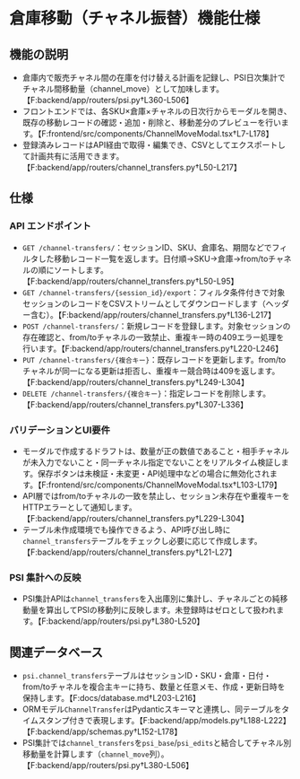 # 倉庫移動（チャネル振替）機能仕様

## 機能の説明
- 倉庫内で販売チャネル間の在庫を付け替える計画を記録し、PSI日次集計でチャネル間移動量（channel_move）として加味します。【F:backend/app/routers/psi.py†L360-L506】
- フロントエンドでは、各SKU×倉庫×チャネルの日次行からモーダルを開き、既存の移動レコードの確認・追加・削除と、移動差分のプレビューを行います。【F:frontend/src/components/ChannelMoveModal.tsx†L7-L178】
- 登録済みレコードはAPI経由で取得・編集でき、CSVとしてエクスポートして計画共有に活用できます。【F:backend/app/routers/channel_transfers.py†L50-L217】

## 仕様
### API エンドポイント
- `GET /channel-transfers/`：セッションID、SKU、倉庫名、期間などでフィルタした移動レコード一覧を返します。日付順→SKU→倉庫→from/toチャネルの順にソートします。【F:backend/app/routers/channel_transfers.py†L50-L95】
- `GET /channel-transfers/{session_id}/export`：フィルタ条件付きで対象セッションのレコードをCSVストリームとしてダウンロードします（ヘッダー含む）。【F:backend/app/routers/channel_transfers.py†L136-L217】
- `POST /channel-transfers/`：新規レコードを登録します。対象セッションの存在確認と、from/toチャネルの一致禁止、重複キー時の409エラー処理を行います。【F:backend/app/routers/channel_transfers.py†L220-L246】
- `PUT /channel-transfers/{複合キー}`：既存レコードを更新します。from/toチャネルが同一になる更新は拒否し、重複キー競合時は409を返します。【F:backend/app/routers/channel_transfers.py†L249-L304】
- `DELETE /channel-transfers/{複合キー}`：指定レコードを削除します。【F:backend/app/routers/channel_transfers.py†L307-L336】

### バリデーションとUI要件
- モーダルで作成するドラフトは、数量が正の数値であること・相手チャネルが未入力でないこと・同一チャネル指定でないことをリアルタイム検証します。保存ボタンは未検証・未変更・API処理中などの場合に無効化されます。【F:frontend/src/components/ChannelMoveModal.tsx†L103-L179】
- API層ではfrom/toチャネルの一致を禁止し、セッション未存在や重複キーをHTTPエラーとして通知します。【F:backend/app/routers/channel_transfers.py†L229-L304】
- テーブル未作成環境でも操作できるよう、API呼び出し時に`channel_transfers`テーブルをチェックし必要に応じて作成します。【F:backend/app/routers/channel_transfers.py†L21-L27】

### PSI 集計への反映
- PSI集計APIは`channel_transfers`を入出庫別に集計し、チャネルごとの純移動量を算出してPSIの移動列に反映します。未登録時はゼロとして扱われます。【F:backend/app/routers/psi.py†L380-L520】

## 関連データベース
- `psi.channel_transfers`テーブルはセッションID・SKU・倉庫・日付・from/toチャネルを複合主キーに持ち、数量と任意メモ、作成・更新日時を保持します。【F:docs/database.md†L203-L216】
- ORMモデル`ChannelTransfer`はPydanticスキーマと連携し、同テーブルをタイムスタンプ付きで表現します。【F:backend/app/models.py†L188-L222】【F:backend/app/schemas.py†L152-L178】
- PSI集計では`channel_transfers`を`psi_base`/`psi_edits`と結合してチャネル別移動量を計算します（`channel_move`列）。【F:backend/app/routers/psi.py†L380-L506】
